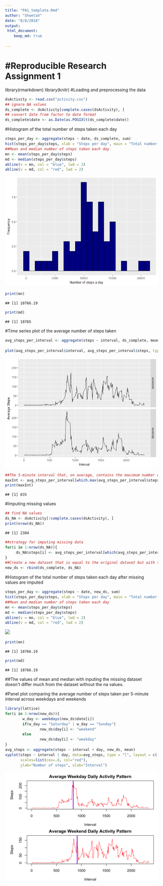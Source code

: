 ```yaml
---
title: "PA1_template.Rmd"
author: "ShwetaV"
date: "8/8/2018"
output: 
 html_document:
    keep_md: true

---
```

#Reproducible Research Assignment 1
=================================================================================
library(rmarkdown)
library(knitr)
#Loading and preprocessing the data


```r
dsActivity <- read.csv("activity.csv")
## ignore NA values
ds_complete <- dsActivity[complete.cases(dsActivity), ]
## convert date from factor to date format
ds_complete$date <- as.Date(as.POSIXlt(ds_complete$date))
```

#Histogram of the total number of steps taken each day

```r
steps_per_day <- aggregate(steps ~ date, ds_complete, sum)
hist(steps_per_day$steps, xlab = "Steps per day", main = "Total number of steps taken each day")
##Mean and median number of steps taken each day
mn <- mean(steps_per_day$steps)
md <- median(steps_per_day$steps)
abline(v = mn, col = "blue", lwd = 2)
abline(v = md, col = "red", lwd = 2)
```

![](PA1_template_files/figure-html/histogram-1.png)<!-- -->

```r
print(mn)
```

```
## [1] 10766.19
```

```r
print(md)
```

```
## [1] 10765
```

#Time series plot of the average number of steps taken

```r
avg_steps_per_interval <- aggregate(steps ~ interval, ds_complete, mean)

plot(avg_steps_per_interval$interval, avg_steps_per_interval$steps, type ="l", col="red", xlab = "5 minute interval", ylab = "Average steps taken", main = "Average Daily Activity Pattern")
```

![](PA1_template_files/figure-html/timeSeriesPlot-1.png)<!-- -->

```r
##The 5-minute interval that, on average, contains the maximum number of steps
maxInt <- avg_steps_per_interval[which.max(avg_steps_per_interval$steps), ]$interval
print(maxInt)
```

```
## [1] 835
```

#Imputing missing values

```r
## find NA values
ds_NA <- dsActivity[!complete.cases(dsActivity), ]
print(nrow(ds_NA))
```

```
## [1] 2304
```

```r
##strategy for imputing missing data
for(i in 1:nrow(ds_NA)){
     ds_NA$steps[i] <- avg_steps_per_interval[which(avg_steps_per_interval$interval == ds_NA$interval[i]), ]$steps
}
##Create a new dataset that is equal to the original dataset but with the missing data filled in.
new_ds <- rbind(ds_complete, ds_NA)
```

#Histogram of the total number of steps taken each day after missing values are imputed

```r
steps_per_day <- aggregate(steps ~ date, new_ds, sum)
hist(steps_per_day$steps, xlab = "Steps per day", main = "Total number of steps taken each day")
##Mean and median number of steps taken each day
mn <- mean(steps_per_day$steps)
md <- median(steps_per_day$steps)
abline(v = mn, col = "blue", lwd = 2)
abline(v = md, col = "red", lwd = 2)
```

![](PA1_template_files/figure-html/histogram_missing_values-1.png)<!-- -->

```r
print(mn)
```

```
## [1] 10766.19
```

```r
print(md)
```

```
## [1] 10766.19
```
##The values of mean and median with inputing the missing dataset doesn't differ much from the dataset without the na values.

#Panel plot comparing the average number of steps taken per 5-minute interval across weekdays and weekends

```r
library(lattice)
for(i in 1:nrow(new_ds)){
        w_day <- weekdays(new_ds$date[i])
        if(w_day == "Saturday" | w_day == "Sunday")
                new_ds$day[i] <- "weekend"
        else
                new_ds$day[i] <- "weekday"   
}
avg_steps <- aggregate(steps ~ interval + day, new_ds, mean)
xyplot(steps ~ interval | day, data=avg_steps, type = "l", layout = c(1,2),
       scales=list(cex=.8, col="red"),
       ylab="Number of steps", xlab="Interval")
```

![](PA1_template_files/figure-html/panelPlot-1.png)<!-- -->

